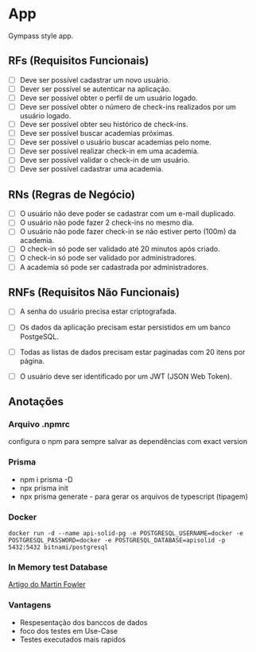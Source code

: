 # App

Gympass style app.

## RFs (Requisitos Funcionais)

- [ ] Deve ser possível cadastrar um novo usuário.
- [ ] Dever ser possível se autenticar na aplicação.
- [ ] Deve ser possível obter o perfil de um usuário logado.
- [ ] Deve ser possível obter o número de check-ins realizados por um usuário logado.
- [ ] Deve ser possível obter seu histórico de check-ins.
- [ ] Deve ser possível buscar academias próximas.
- [ ] Deve ser possível o usuário buscar academias pelo nome.
- [ ] Deve ser possível realizar check-in em uma academia.
- [ ] Deve ser possível validar o check-in de um usuário.
- [ ] Deve ser possível cadastrar uma academia.

## RNs (Regras de Negócio)
- [ ] O usuário não deve poder se cadastrar com um e-mail duplicado.
- [ ] O usuário não pode fazer 2 check-ins no mesmo dia.
- [ ] O usuário não pode fazer check-in se não estiver perto (100m) da academia.
- [ ] O check-in só pode ser validado até 20 minutos após criado.
- [ ] O check-in só pode ser validado por administradores.
- [ ] A academia só pode ser cadastrada por administradores.

## RNFs (Requisitos Não Funcionais)
- [ ] A senha do usuário precisa estar criptografada.
- [ ] Os dados da aplicação precisam estar persistidos em um banco PostgeSQL.
- [ ] Todas as listas de dados precisam estar paginadas com 20 itens por página.
- [ ] O usuário deve ser identificado por um JWT (JSON Web Token).



## Anotações

### Arquivo .npmrc
configura o npm para sempre salvar as dependências com exact version


### Prisma
- npm i prisma -D
- npx prisma init
- npx prisma generate - para gerar os arquivos de typescript (tipagem)


### Docker

```
docker run -d --name api-solid-pg -e POSTGRESQL_USERNAME=docker -e POSTGRESQL_PASSWORD=docker -e POSTGRESQL_DATABASE=apisolid -p 5432:5432 bitnami/postgresql
```



### In Memory test Database

[Artigo do Martin Fowler](https://martinfowler.com/bliki/InMemoryTestDatabase.html)

### Vantagens
- Respesentação dos banccos de dados
- foco dos testes em Use-Case
- Testes executados mais rapidos
